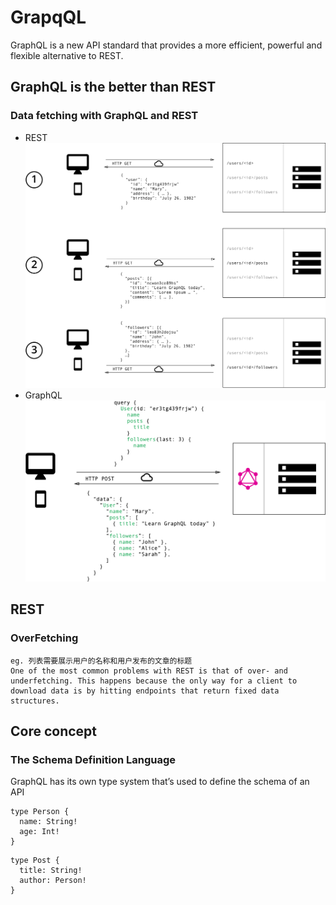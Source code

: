 # GrapqQL
GraphQL is a new API standard that provides a more efficient, powerful and flexible alternative to REST.

## GraphQL is the better than REST
  ### Data fetching with GraphQL and REST
  - REST
  ![](./img/REST_DATA_FETCHING.jpg)
  - GraphQL
  ![](./img/GRAPHQL_DATA_FETCHING.jpg)

## REST
  ### OverFetching
    eg. 列表需要展示用户的名称和用户发布的文章的标题
    One of the most common problems with REST is that of over- and underfetching. This happens because the only way for a client to download data is by hitting endpoints that return fixed data structures.
## Core concept
### The Schema Definition Language
GraphQL has its own type system that’s used to define the schema of an API

```
type Person {
  name: String!
  age: Int!
}
```
```
type Post {
  title: String!
  author: Person!
}
```
